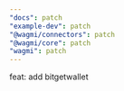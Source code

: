 ```yaml
---
"docs": patch
"example-dev": patch
"@wagmi/connectors": patch
"@wagmi/core": patch
"wagmi": patch
---
```


feat: add bitgetwallet
